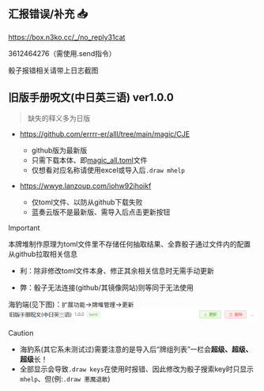 ## 汇报错误/补充 :inbox_tray:

https://box.n3ko.cc/_/no_reply31cat

3612464276（需使用.send指令）

骰子报错相关请带上日志截图

## 旧版手册呪文(中日英三语) ver1.0.0

> 缺失的释义多为日版

- https://github.com/errrr-er/alll/tree/main/magic/CJE
    - github版为最新版
    - 只需下载本体、即[magic_all.toml](https://github.com/errrr-er/alll/blob/main/magic/CJE/magic_all.toml)文件
    - 仅想看对应名称请使用excel或导入后`.draw mhelp`

- https://wwye.lanzoup.com/iohw92ihoikf
    - 仅toml文件、以防从github下载失败
    - 蓝奏云版不是最新版、需导入后点击更新按钮

> [!IMPORTANT]
> 本牌堆制作原理为toml文件里不存储任何抽取结果、全靠骰子通过文件内的配置从github拉取相关信息
> 
> - 利：除非修改toml文件本身、修正其余相关信息时无需手动更新
>
> - 弊：骰子无法连接(github/其镜像网站)则等同于无法使用
>
> 海豹端(见下图)：`扩展功能`->`牌堆管理`->`更新`![](https://github.com/errrr-er/alll/blob/main/magic/CJE/sealdice_update_example.png?raw=true)

> [!CAUTION]
> - 海豹系(其它系未测试过)需要注意的是导入后“牌组列表”一栏会**超级、超级、超级**长！
> - 全部显示会导致`.draw keys`在使用时报错、因此修改为骰子搜索key时只显示`mhelp`、但(例:`.draw 悪魔退散`)